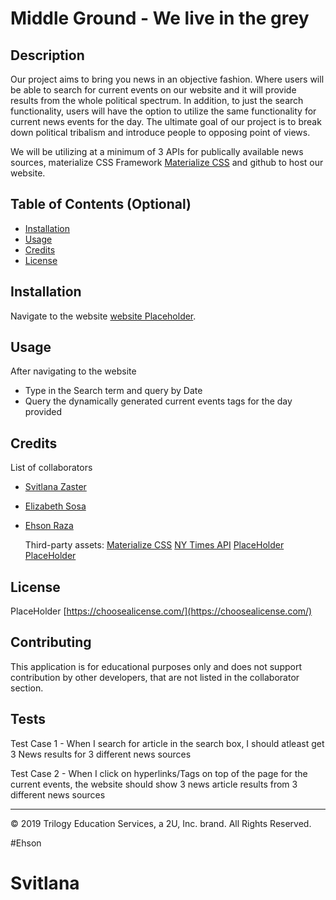 # Middle Ground - We live in the grey

## Description


Our project aims to bring you news in an objective fashion. Where users will be able to search for current events on our website and it will provide results from the whole political spectrum. In addition, to just the search functionality, users will have the option to utilize the same functionality for current news events for the day. The ultimate goal of our project is to break down political tribalism and introduce people to opposing point of views.

We will be utilizing at a minimum of 3 APIs for publically available news sources, materialize CSS Framework [Materialize CSS](https://materializecss.com/) and github to host our website.

## Table of Contents (Optional)

- [Installation](#installation)
- [Usage](#usage)
- [Credits](#credits)
- [License](#license)

## Installation

Navigate to the website [website Placeholder](google.com/placeholder).

## Usage

After navigating to the website

- Type in the Search term and query by Date
- Query the dynamically generated current events tags for the day provided

## Credits

List of collaborators

- [Svitlana Zaster](https://github.com/szaster)
- [Elizabeth Sosa](https://github.com/lisasosa)
- [Ehson Raza](https://github.com/ehsonraza1)

  Third-party assets:
  [Materialize CSS](https://materializecss.com/)
  [NY Times API](https://api.nytimes.com/svc/search/v2/articlesearch.json?q=)
  [PlaceHolder](https://google.com/)
  [PlaceHolder](https://google.com/)

## License

PlaceHolder [https://choosealicense.com/](https://choosealicense.com/)

## Contributing

This application is for educational purposes only and does not support contribution by other developers, that are not listed in the collaborator section.

## Tests

Test Case 1 - When I search for article in the search box, I should atleast get 3 News results for 3 different news sources

Test Case 2 - When I click on hyperlinks/Tags on top of the page for the current events, the website should show 3 news article results from 3 different news sources

---

© 2019 Trilogy Education Services, a 2U, Inc. brand. All Rights Reserved.

#Ehson
# Svitlana

